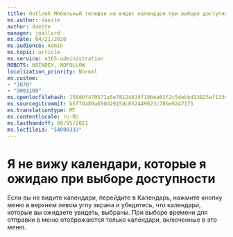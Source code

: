 ```yaml
---
title: Outlook Мобильный телефон не видит календари при выборе доступности
ms.author: daeite
author: daeite
manager: joallard
ms.date: 04/21/2020
ms.audience: Admin
ms.topic: article
ms.service: o365-administration
ROBOTS: NOINDEX, NOFOLLOW
localization_priority: Normal
ms.custom:
- "3070"
- "9001109"
ms.openlocfilehash: 150d0f470571a5e78124634f190ea61f2c5debbd13925af133c83b351bb6c6f8
ms.sourcegitcommit: b5f7da89a650d2915dc652449623c78be6247175
ms.translationtype: MT
ms.contentlocale: ru-RU
ms.lasthandoff: 08/05/2021
ms.locfileid: "54000333"
---
```

# <a name="im-not-seeing-the-calendars-i-expect-when-choosing-my-availability"></a>Я не вижу календари, которые я ожидаю при выборе доступности

Если вы не видите календари, перейдите в Календарь, нажмите кнопку меню в верхнем левом углу экрана и убедитесь, что календари, которые вы ожидаете увидеть, выбраны. При выборе времени для отправки в меню отображаются только календари, включенные в это меню.
